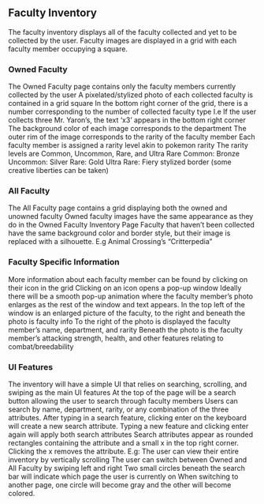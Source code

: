 ## Faculty Inventory
The faculty inventory displays all of the faculty collected and yet to be collected by the user. Faculty images are displayed in a grid with each faculty member occupying a square. 
### Owned Faculty
The Owned Faculty page contains only the faculty members currently collected by the user
A pixelated/stylized photo of each collected faculty is contained in a grid square
In the bottom right corner of the grid, there is a number corresponding to the number of collected faculty type
I.e If the user collects three Mr. Yaron’s, the text ‘x3’ appears in the bottom right corner
The background color of each image corresponds to the department
The outer rim of the image corresponds to the rarity of the faculty member
Each faculty member is assigned a rarity level akin to pokemon rarity
The rarity levels are Common, Uncommon, Rare, and Ultra Rare
Common: Bronze
Uncommon: Silver
Rare: Gold
Ultra Rare: Fiery stylized border (some creative liberties can be taken)
### All Faculty
The All Faculty page contains a grid displaying both the owned and unowned faculty 
Owned faculty images have the same appearance as they do in the Owned Faculty Inventory Page
Faculty that haven’t been collected have the same background color and border style, but their image is replaced with a silhouette. 
E.g Animal Crossing’s “Critterpedia”
### Faculty Specific Information
More information about each faculty member can be found by clicking on their icon in the grid
Clicking on an icon opens a pop-up window
Ideally there will be a smooth pop-up animation where the faculty member’s photo enlarges as the rest of the window and text appears. 
In the top left of the window is an enlarged picture of the faculty, to the right and beneath the photo is faculty info 
To the right of the photo is displayed the faculty member’s name, department, and rarity
Beneath the photo is the faculty member’s attacking strength, health, and other features relating to combat/breedability
### UI Features
The inventory will have a simple UI that relies on searching, scrolling, and swiping as the main UI features
At the top of the page will be a search button allowing the user to search through faculty members 
Users can search by name, department, rarity, or any combination of the three attributes. 
After typing in a search feature, clicking enter on the keyboard will create a new search attribute. Typing a new feature and clicking enter again will apply both search attributes
Search attributes appear as rounded rectangles containing the attribute and a small x in the top right corner. Clicking the x removes the attribute. E.g:
The user can view their entire inventory by vertically scrolling 
The user can switch between Owned and All Faculty by swiping left and right
Two small circles beneath the search bar will indicate which page the user is currently on
When switching to another page, one circle will become gray and the other will become colored. 


